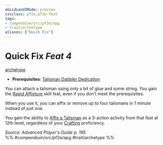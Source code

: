 ```yaml
---
obsidianUIMode: preview
cssclass: pf2e,pf2e-feat
tags:
- compendium/src/pf2e/apg
- trait/archetype
aliases: ["Quick Fix"]
---
```

# Quick Fix  *Feat 4*  
[archetype](/rules/traits/archetype.md)  

- **Prerequisites**: [Talisman Dabbler Dedication](/compendium/feats/talisman-dabbler-dedication-apg.md)

You can attach a talisman using only a bit of glue and some string. You gain the [Rapid Affixture](/compendium/feats/rapid-affixture-apg.md) skill feat, even if you don't meet the prerequisites.

When you use it, you can affix or remove up to four talismans in 1 minute instead of just one.

You gain the ability to [Affix a Talisman](/rules/actions/affix-a-talisman.md) as a 3-action activity from that feat at 12th level, regardless of your [Crafting](/compendium/skills.md#Crafting) proficiency.

*Source: Advanced Player's Guide p. 195*  
%% #compendium/src/pf2e/apg #trait/archetype %%